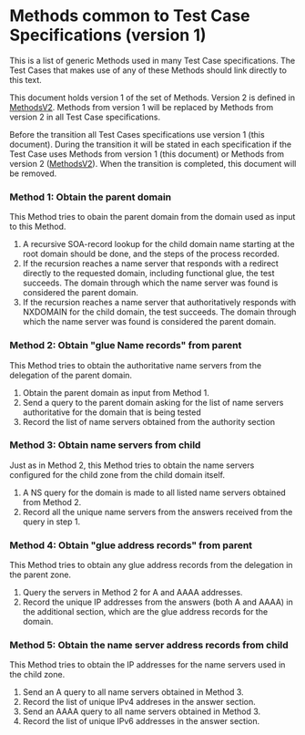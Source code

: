 # Methods common to Test Case Specifications (version 1)

This is a list of generic Methods used in many Test Case specifications. The
Test Cases that makes use of any of these Methods should link directly to
this text.

This document holds version 1 of the set of Methods. Version 2 is defined in
[MethodsV2]. Methods from version 1 will be replaced by Methods from version 2 in
all Test Case specifications.

Before the transition all Test Cases specifications use version 1 (this
document). During the transition it will be stated in each specification
if the Test Case uses Methods from version 1 (this document) or Methods from
version 2 ([MethodsV2]). When the transition is completed, this document will be
removed.


### Method 1: Obtain the parent domain

This Method tries to obain the parent domain from the domain used as input
to this Method.

1. A recursive SOA-record lookup for the child domain name starting at the
   root domain should be done, and the steps of the process recorded.
2. If the recursion reaches a name server that responds with a redirect
   directly to the requested domain, including functional glue, the test
   succeeds. The domain through which the name server was found is
   considered the parent domain.  
3. If the recursion reaches a name server that authoritatively responds
   with NXDOMAIN for the child domain, the test succeeds. The domain through
   which the name server was found is considered the parent domain.

### Method 2: Obtain "glue Name records" from parent

This Method tries to obtain the authoritative name servers from the
delegation of the parent domain.

1. Obtain the parent domain as input from Method 1.
2. Send a query to the parent domain asking for the list of name servers
   authoritative for the domain that is being tested 
3. Record the list of name servers obtained from the authority section 

### Method 3: Obtain name servers from child

Just as in Method 2, this Method tries to obtain the name servers configured
for the child zone from the child domain itself.

1. A NS query for the domain is made to all listed name servers obtained
   from Method 2. 
2. Record all the unique name servers from the answers received from the query in 
   step 1.

### Method 4: Obtain "glue address records" from parent

This Method tries to obtain any glue address records from the delegation
in the parent zone.

1. Query the servers in Method 2 for A and AAAA addresses.
2. Record the unique IP addresses from the answers (both A and AAAA) in
   the additional section, which are the glue address records for the
   domain.

### Method 5: Obtain the name server address records from child

This Method tries to obtain the IP addresses for the name servers used in
the child zone.

1. Send an A query to all name servers obtained in Method 3.
2. Record the list of unique IPv4 addreses in the answer section.
3. Send an AAAA query to all name servers obtained in Method 3.
4. Record the list of unique IPv6 addresses in the answer section.


[MethodsV2]:                                    MethodsV2.md
